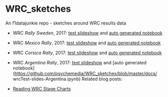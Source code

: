 # WRC_sketches
An f1datajunkie repo - sketches around WRC results data

- WRC *Rally Sweden*, 2017: [test slideshow](wrcTest-slides_sweden_2017.slides.html) and [auto generated notebook](https://github.com/psychemedia/WRC_sketches/blob/master/docs/wrcTest-slides_sweden_2017.ipynb)

- WRC *Mexico Rally*, 2017: [test slideshow](wrcTest-slides-mexico_2017.slides.html) and [auto generated notebook](https://github.com/psychemedia/WRC_sketches/blob/master/docs/wrcTest-slides-mexico_2017.ipynb)

- WRC *Corsica Rally*, 2017: [test slideshow](wrcTest-slides-corsica_2017.slides.html) and [auto generated notebook](https://github.com/psychemedia/WRC_sketches/blob/master/docs/wrcTest-slides-corsica_2017.ipynb)

- WRC *Argentina Rally*, 2017: [test slideshow]( wrcTest-slides-Argentina.slides.html) and [auto generated notebook](https://github.com/psychemedia/WRC_sketches/blob/master/docs/ wrcTest-slides-Argentina.ipynb)
Related blog posts:

- [Reading WRC Stage Charts](http://www.f1datajunkie.com/2017/03/reading-wrc-stage-charts.html)

